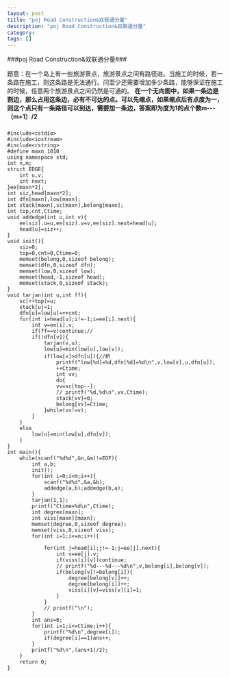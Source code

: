 ```yaml
---
layout: post
title: "poj Road Construction&双联通分量"
description: "poj Road Construction&双联通分量"
category: 
tags: []
---
```


###poj Road Construction&双联通分量###



题意：在一个岛上有一些旅游景点，旅游景点之间有路径进。当施工的时候，若一条路在施工，则这条路是无法通行。问至少还需要增加多少条路，能够保证在施工的时候，任意两个旅游景点之间仍然是可通的。
**在一个无向图中，如果一条边是割边，那么占用这条边，必有不可达的点。可以先缩点，如果缩点后有点度为一，则这个点只有一条路径可以到达，需要加一条边，答案即为度为1的点个数m---（m+1）/2**

###

	#include<cstdio>
	#include<iostream>
	#include<cstring>
	#define maxn 1010
	using namespace std;
	int n,m;
	struct EDGE{
		int u,v;
		int next;
	}ee[maxn*2];
	int siz,head[maxn*2];
	int dfn[maxn],low[maxn];
	int stack[maxn],sc[maxn],belong[maxn];
	int top,cnt,Ctime;
	void addedge(int u,int v){
		ee[siz].u=u,ee[siz].v=v,ee[siz].next=head[u];
		head[u]=siz++;
	}
	void init(){
		siz=0;
		top=0,cnt=0,Ctime=0;
		memset(belong,0,sizeof belong);
		memset(dfn,0,sizeof dfn);
		memset(low,0,sizeof low);
		memset(head,-1,sizeof head);
		memset(stack,0,sizeof stack);
	}
	void tarjan(int u,int ff){
		sc[++top]=u;
		stack[u]=1;
		dfn[u]=low[u]=++cnt;
		for(int i=head[u];i!=-1;i=ee[i].next){
			int v=ee[i].v;
			if(ff==v)continue;//
			if(!dfn[v]){
				tarjan(v,u);
				low[u]=min(low[u],low[v]);
				if(low[v]>dfn[u]){//桥
					printf("low[%d]=%d,dfn[%d]=%d\n",v,low[v],u,dfn[u]);
					++Ctime;
					int vv;
					do{
					vv=sc[top--];
					// printf("%d,%d\n",vv,Ctime);
					stack[vv]=0;
					belong[vv]=Ctime;
				}while(vv!=v);
			}
		}
		else
			low[u]=min(low[u],dfn[v]);
		}
	}
	int main(){
		while(scanf("%d%d",&n,&m)!=EOF){
			int a,b;
			init();
			for(int i=0;i<m;i++){
				scanf("%d%d",&a,&b);
				addedge(a,b);addedge(b,a);
			}
			tarjan(1,1);
			printf("Ctime=%d\n",Ctime);
			int degree[maxn];
			int viss[maxn][maxn];
			memset(degree,0,sizeof degree);
			memset(viss,0,sizeof viss);
			for(int i=1;i<=n;i++){
			
				for(int j=head[i];j!=-1;j=ee[j].next){
					int v=ee[j].v;
					if(viss[i][v])continue;
					// printf("%d---%d---%d\n",v,belong[i],belong[v]);
					if(belong[v]!=belong[i]){
						degree[belong[v]]++;
						degree[belong[i]]++;
						viss[i][v]=viss[v][i]=1;
					}
				}
				// printf("\n");
			}
			int ans=0;
			for(int i=1;i<=Ctime;i++){
				printf("%d\n",degree[i]);
				if(degree[i]==1)ans++;
			}
			printf("%d\n",(ans+1)/2);
		}
		return 0;
	}

###